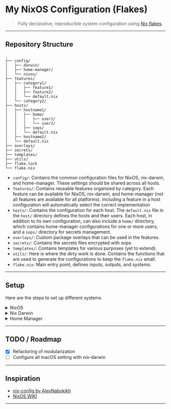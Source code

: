 # My NixOS Configuration (Flakes)

> Fully declarative, reproducible system configuration using [Nix flakes](https://nixos.wiki/wiki/Flakes).

---

## Repository Structure

```text
.
├── config/
│   ├── darwin/
│   ├── home-manager/
│   └── nixos/
├── features/
│   ├── category1/
│   │   ├── feature1/
│   │   ├── feature2/
│   │   └── default.nix
│   └── category2/
├── hosts/
│   ├── hostname1/
│   │   ├── home/
│   │   │   ├── user1/
│   │   │   └── user2/
│   │   ├── sops/
│   │   └── default.nix
│   ├── hostname2/
│   └── default.nix
├── overlays/
├── secrets/
├── templates/
├── utils/
├── flake.lock
└── flake.nix
```

- `config/`: Contains the common configuration files for NixOS, nix-darwin, and home-manager. 
           These settings should be shared across all hosts.
- `features/`: Contains reusable features organized by category. 
             Each feature can be available for NixOS, nix-darwin, and home-manager (not all features are available for all platforms).
             Including a feature in a host configuration will automatically select the correct implementation 
- `hosts/`: Contains the configuration for each host. 
          The `default.nix` file in the `host/` directory defines the hosts and their users.
          Each host, in addition to its own configuration, can also include a `home/` directory,
          which contains home-manager configurations for one or more users,
          and a `sops/` directory for secrets management.
- `overlays/`: Custom package overlays that can be used in the features.
- `secrets/`: Contains the secrets files encrypted with sops.
- `templates/`: Contains templates for various purposes (yet to extend).
- `utils/`: Here is where the dirty work is done. 
          Contains the functions that are used to generate the configurations to keep the `flake.nix` small.
- `flake.nix`: Main entry point, defines inputs, outputs, and systems.

---

## Setup

Here are the steps to set up different systems

<details>

<summary>NixOS</summary>

### Before Installing NixOS

Prepare the flake configuration for the new host:

1. **Add the NixOS system configuration in `hosts/<hostname>/default.nix`**

2. **Add the secrets specification in `hosts/<hostname>/sops/default.nix` and add the encrypted secrets in the `secrets/` folder**

3. **Add the home-manager configuration in `hosts/<hostname>/home/<user>/default.nix`**

4. **Register the new host and the new user(s) in `host/default.nix`**

5. **Add the host to the flake's `nixosConfigurations`**

---

### Setup Keys and Secrets

Once NixOS is installed and booted:

6. **Generate SSH keys**

   ```bash
   ssh-keygen -t ed25519
   ```

7. **Add the SSH key to your GitHub account:**

   ```bash
   nix-shell -p gh --run "ssh-key add -t <key-title> ~/.ssh/id_ed25519.pub"
   ```

8. **Generate the age keys from the SSH key:**

   ```bash
   mkdir -p ~/.config/sops/age
   nix-shell -p ssh-to-age --run "ssh-to-age -private-key -i ~/.ssh/id_ed25519 > ~/.config/sops/age/keys.txt"
   nix-shell -p ssh-to-age --run 'cat ~/.ssh/id_ed25519.pub | ssh-to-age'
   ```

9. **Clone your configuration repository:**

   ```bash
   cd ~/.config
   git clone git@github.com:filippo-biondi/nix-config.git
   cd nix-config
   ```

10. **Add the age public key to `.sops.yaml` and specify new creation rules:**

   ```yaml
   keys:
     - &<key-name> <key-value>
   creation_rules:
     - path_regex: secrets/<hostname>/secrets.yaml
       key_groups:
         - age: 
           - *<key-name>
   ```

11. **Create the secrets file with `sops`:**

   If you're on the host:

   ```bash
   nix-shell -p sops --run "sops secrets/<hostname>/secrets.yaml"
   ```
   If you need to edit a secret file, use:

   ```bash
   nix-shell -p sops --run "sops edit secrets/<hostname>/secrets.yaml"
   ```

   If secrets are available on a remote host:

   - First push the repo (with updated `.sops.yaml`)
   - On the remote host create the encrypted file (remember to add the age public key to `.sops.yaml`) and push it
   - On the new host pull the repo to get the encrypted secrets

   If the host need to access secrets already encrypted for another host, you need to update the encryption on the sops file with:
   
   ```bash
   sops updatekeys secrets/common.yaml
   ```
   Of course this can be performed only on the host that has access to the private key used to encrypt the file.

---

### Test & Apply Configuration

#### Build the system:

```bash
sudo nixos-rebuild build --flake .
```

#### Test the configuration:

```bash
sudo nixos-rebuild test --flake .
```
After this step you rebooting the host will restore the previous configuration.
Remember to check that all the secrets are correctly decrypted and all the SSH keys are added.

#### Apply the configuration:

After this step the configuration can be reverted only with root privileges (be sure your password is correctly set).
```bash
sudo nixos-rebuild switch --flake .
```
</details>

<details>

<summary>Nix Darwin</summary>

### Before Installing nix-darwin

Follow the steps [1-5](#before-installing-nixos) from the NixOS host setup section, but the host must be placed into `darwinConfigurations` in the flake.

---

### Install nix-darwin on the Host

To install nix-darwin follow the instruction in the [nix-darwin repo](https://github.com/nix-darwin/nix-darwin).

After having install nix-darwin, follow the steps [6-11](#setup-keys-and-secrets) from the NixOS host setup section.

---

### Test & Apply Configuration

#### Build the system:

```bash
sudo darwin-rebuild build --flake .
```


#### Test the configuration:
Unfortunately I'm not aware of a way to test the configuration without applying it.

#### Apply the configuration:

After this step the configuration can be reverted only with root privileges (be sure your password is correctly set).
```bash
sudo darwin-rebuild switch --flake .
```

</details>

<details>
<summary>Home Manager</summary>

### Before Installing home-manager

Prepare the flake configuration for the new host:

1. **Add the home-manager configuration in `hosts/<hostname>/home/<user-name>/default.nix`**

2. **Register the new host and the new user in `host/default.nix`**

3. **Add the host and user to the flake's `homeConfigurations`**

Currently sops secrets are not supported in my home-manager config (but sops-nix provides a home-manage module).
Keep in mind that home-manager standalone is primarly intended for use on a host where root privileges are not held by the user 
and thus installing secrets on those hosts can lead to security issues.

---

### Install Home Manager on the Host

To apply a home-manager configuration you just need to have [Nix](https://nixos.org/download/#nix-install-linux) installed on the host.
Installing Nix requires root privileges. If you don't have root access you can try to use [nix-user-chroot](https://github.com/nix-community/nix-user-chroot) or [nix-portable](https://github.com/DavHau/nix-portable)

Enable nix flakes support (flakes are still experimental):

```bash
mkdir -p ~/.config/nix
echo 'experimental-features = nix-command flakes' >> ~/.config/nix/nix.conf
```

---

### Test & Apply Configuration

The first time you want to apply the configuration you need to run the following command:
```bash
nix run .#homeConfigurations.$USER.activationPackage
```

#### Build the configuration:

```bash
home-manager build --flake .
```

#### Test the configuration:
Unfortunately I'm not aware of a way to test the configuration without applying it.

####  Apply the configuration:

```bash
home-manager switch --flake .
```

</details>

---

## TODO / Roadmap

- [x] Refactoring of modularization
- [ ] Configure all macOS setting with nix-darwin

---

## Inspiration

- [nix-config by AlexNabokikh](https://github.com/AlexNabokikh/nix-config)
- [NixOS WIKI](https://nixos.wiki/wiki/)

---
